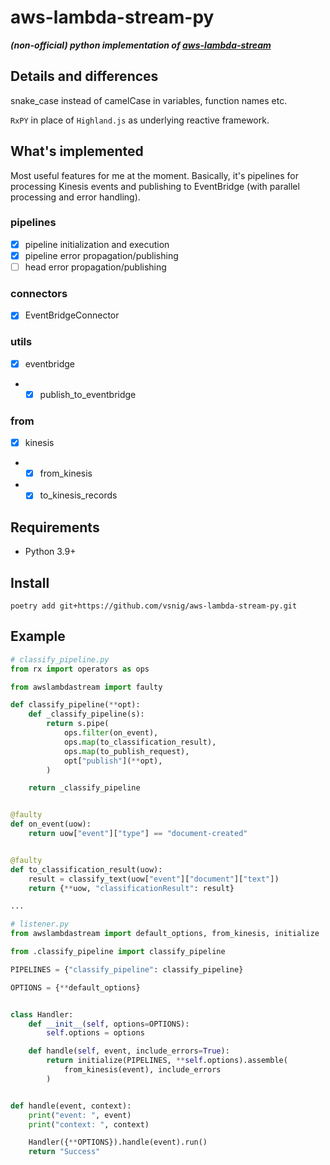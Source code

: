 # aws-lambda-stream-py

**_(non-official) python implementation of [aws-lambda-stream](https://github.com/jgilbert01/aws-lambda-stream)_**

## Details and differences
snake_case instead of camelCase in variables, function names etc. 

`RxPY` in place of `Highland.js` as underlying reactive framework.

## What's implemented
Most useful features for me at the moment. Basically, it's pipelines for processing Kinesis events and publishing to EventBridge (with parallel processing and error handling).
### pipelines
 - [x]  pipeline initialization and execution
 - [x]  pipeline error propagation/publishing
 - [ ]  head error propagation/publishing

### connectors
- [x] EventBridgeConnector

### utils
- [x] eventbridge
- - [x]   publish_to_eventbridge

### from
- [x]  kinesis
- - [x] from_kinesis
- - [x] to_kinesis_records

## Requirements
- Python 3.9+

## Install
`poetry add git+https://github.com/vsnig/aws-lambda-stream-py.git`

## Example
```python
# classify_pipeline.py
from rx import operators as ops

from awslambdastream import faulty

def classify_pipeline(**opt):
    def _classify_pipeline(s):
        return s.pipe(
            ops.filter(on_event),
            ops.map(to_classification_result),
            ops.map(to_publish_request),
            opt["publish"](**opt),
        )

    return _classify_pipeline


@faulty
def on_event(uow):
    return uow["event"]["type"] == "document-created"


@faulty
def to_classification_result(uow):
    result = classify_text(uow["event"]["document"]["text"])
    return {**uow, "classificationResult": result}

...
```

```python
# listener.py
from awslambdastream import default_options, from_kinesis, initialize

from .classify_pipeline import classify_pipeline

PIPELINES = {"classify_pipeline": classify_pipeline}

OPTIONS = {**default_options}


class Handler:
    def __init__(self, options=OPTIONS):
        self.options = options

    def handle(self, event, include_errors=True):
        return initialize(PIPELINES, **self.options).assemble(
            from_kinesis(event), include_errors
        )


def handle(event, context):
    print("event: ", event)
    print("context: ", context)

    Handler({**OPTIONS}).handle(event).run()
    return "Success"
```
